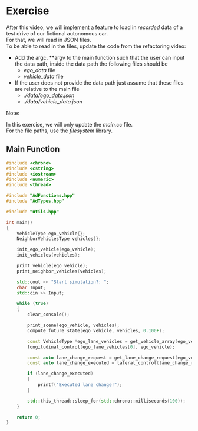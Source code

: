 # Exercise

After this video, we will implement a feature to load in *recorded* data of a test drive of our fictional autonomous car.  
For that, we will read in JSON files.  
To be able to read in the files, update the code from the refactoring video:

- Add the argc, \*\*argv to the main function such that the user can input the data path, inside the data path the following files should be
  - *ego_data* file
  - *vehicle_data* file
- If the user does not provide the data path just assume that these files are relative to the main file
  - *./data/ego_data.json*
  - *./data/vehicle_data.json*

Note:

In this exercise, we will only update the *main.cc* file.  
For the file paths, use the *filesystem* library.

## Main Function

```cpp
#include <chrono>
#include <cstring>
#include <iostream>
#include <numeric>
#include <thread>

#include "AdFunctions.hpp"
#include "AdTypes.hpp"

#include "utils.hpp"

int main()
{
    VehicleType ego_vehicle{};
    NeighborVehiclesType vehicles{};

    init_ego_vehicle(ego_vehicle);
    init_vehicles(vehicles);

    print_vehicle(ego_vehicle);
    print_neighbor_vehicles(vehicles);

    std::cout << "Start simulation?: ";
    char Input;
    std::cin >> Input;

    while (true)
    {
        clear_console();

        print_scene(ego_vehicle, vehicles);
        compute_future_state(ego_vehicle, vehicles, 0.100F);

        const VehicleType *ego_lane_vehicles = get_vehicle_array(ego_vehicle.lane, vehicles);
        longitudinal_control(ego_lane_vehicles[0], ego_vehicle);

        const auto lane_change_request = get_lane_change_request(ego_vehicle, vehicles);
        const auto lane_change_executed = lateral_control(lane_change_request, ego_vehicle);

        if (lane_change_executed)
        {
            printf("Executed lane change!");
        }

        std::this_thread::sleep_for(std::chrono::milliseconds(100));
    }

    return 0;
}
```
